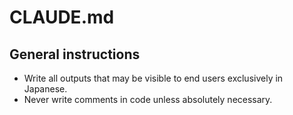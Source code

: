 # CLAUDE.md

## General instructions

- Write all outputs that may be visible to end users exclusively in Japanese.
- Never write comments in code unless absolutely necessary.
